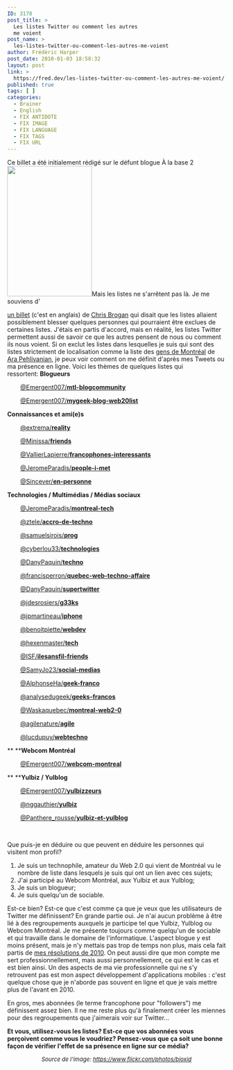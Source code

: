 ```yaml
---
ID: 3178
post_title: >
  Les listes Twitter ou comment les autres
  me voient
post_name: >
  les-listes-twitter-ou-comment-les-autres-me-voient
author: Frédéric Harper
post_date: 2010-01-03 18:58:32
layout: post
link: >
  https://fred.dev/les-listes-twitter-ou-comment-les-autres-me-voient/
published: true
tags: [ ]
categories:
  - Brainer
  - English
  - FIX ANTIDOTE
  - FIX IMAGE
  - FIX LANGUAGE
  - FIX TAGS
  - FIX URL
---
```

<div id="deadblog">
  Ce billet a été initialement rédigé sur le défunt blogue À la base 2
</div><img title="2511539541_b8c0356486" src="http://fred.dev/wp-content/uploads/2010/01/2511539541_b8c0356486-195x300.jpg" alt="" width="195" height="300"/ Cela fait plus de3 mois que la nouvelle fonctionnalité des listes aé té ajouté e sur Twitter. Une fonctionnalité qui permet de cré er des listes d' utilisateurs Twitter regroupé s par ce qui nous plait. Que ce soit par localisation( exemple  : les Montré alais), par expertise( exemple  : les gens dans le domaine de l' informatique) ou mê me par affinité ( les gens qui aiment les bas bleus -- quoi, je suis sû r queç a existe!) ce service de microblogage nous permet de regrouper le monde par caté gories voulues. < p/>Mais les listes ne s'arrêtent pas là. Je me souviens d'

[un billet][1] (c'est en anglais) de [Chris Brogan][2] qui disait que les listes allaient possiblement blesser quelques personnes qui pourraient être exclues de certaines listes. J'étais en partis d'accord, mais en réalité, les listes Twitter permettent aussi de savoir ce que les autres pensent de nous ou comment ils nous voient. Si on exclut les listes dans lesquelles je suis qui sont des listes strictement de localisation comme la liste des [gens de Montréal][3] de [Ara Pehlivanian][4], je peux voir comment on me définit d'après mes Tweets ou ma présence en ligne. Voici les thèmes de quelques listes qui ressortent: **Blogueurs**<p style="padding-left:30px">
  <a title="@Emergent007/Mtl-blogcommunity" href="https://twitter.com/Emergent007/mtl-blogcommunity">@Emergent007/<strong>mtl-blogcommunity</strong></a>
</p>

<p style="padding-left:30px">
  <a title="@Emergent007/mygeek/blog/web20list" href="https://twitter.com/Emergent007/mygeek-blog-web20list">@Emergent007/<strong>mygeek-blog-web20list</strong></a>
</p>

**Connaissances et ami(e)s**<p style="padding-left:30px">
  <a title="@extrema/Reality" href="https://twitter.com/extrema/reality">@extrema/<strong>reality</strong></a>
</p>

<p style="padding-left:30px">
  <a title="@Minissa/Friends" href="https://twitter.com/Minissa/friends">@Minissa/<strong>friends</strong></a>
</p>

<p style="padding-left:30px">
  <a title="@VallierLapierre/Francophones interessants" href="https://twitter.com/VallierLapierre/francophones-interessants">@VallierLapierre/<strong>francophones-interessants</strong></a>
</p>

<p style="padding-left:30px">
  <a title="@JeromeParadis/People I met" href="https://twitter.com/JeromeParadis/people-i-met">@JeromeParadis/<strong>people-i-met</strong></a>
</p>

<p style="padding-left:30px">
  <a title="@Sincever/en-personne" href="https://twitter.com/Sincever/en-personne">@Sincever/<strong>en-personne</strong></a>
</p>

**Technologies / Multimédias / Médias sociaux**<p style="padding-left:30px">
  <a title="@JeromeParadis/Montreal Tech" href="https://twitter.com/JeromeParadis/montreal-tech">@JeromeParadis/<strong>montreal-tech</strong></a>
</p>

<p style="padding-left:30px">
  <a title="@ztele/Accro de techno" href="https://twitter.com/ztele/accro-de-techno">@ztele/<strong>accro-de-techno</strong></a>
</p>

<p style="padding-left:30px">
  <a title="@samuelsirois/prog" href="https://twitter.com/samuelsirois/prog">@samuelsirois/<strong>prog</strong></a>
</p>

<p style="padding-left:30px">
  <a title="@cyberlou33/Technologies" href="https://twitter.com/cyberlou33/technologies">@cyberlou33/<strong>technologies</strong></a>
</p>

<p style="padding-left:30px">
  <a title="@DanyPaquin/techno" href="https://twitter.com/DanyPaquin/techno">@DanyPaquin/<strong>techno</strong></a>
</p>

<p style="padding-left:30px">
  <a title="@francisperron/Quebec Web-Techno-Affaire" href="https://twitter.com/francisperron/quebec-web-techno-affaire">@francisperron/<strong>quebec-web-techno-affaire</strong></a>
</p>

<p style="padding-left:30px">
  <a title="@DanyPaquin/supertwitter" href="https://twitter.com/DanyPaquin/supertwitter">@DanyPaquin/<strong>supertwitter</strong></a>
</p>

<p style="padding-left:30px">
  <a title="@jdesrosiers/g33ks" href="https://twitter.com/jdesrosiers/g33ks">@jdesrosiers/<strong>g33ks</strong></a>
</p>

<p style="padding-left:30px">
  <a title="@jpmartineau/iPhone" href="https://twitter.com/jpmartineau/iphone">@jpmartineau/<strong>iphone</strong></a>
</p>

<p style="padding-left:30px">
  <a title="@benoitpiette/webdev" href="https://twitter.com/benoitpiette/webdev">@benoitpiette/<strong>webdev</strong></a>
</p>

<p style="padding-left:30px">
  <a title="@hexenmaster/tech" href="https://twitter.com/hexenmaster/tech">@hexenmaster/<strong>tech</strong></a>
</p>

<p style="padding-left:30px">
  <a title="@ISF/ilesansfil-friends" href="https://twitter.com/ISF/ilesansfil-friends">@ISF/<strong>ilesansfil-friends</strong></a>
</p>

<p style="padding-left:30px">
  <a title="@SamyJo23/Social_Medias" href="https://twitter.com/SamyJo23/social-medias">@SamyJo23/<strong>social-medias</strong></a>
</p>

<p style="padding-left:30px">
  <a title="@AlphonseHa/Geek Franco" href="https://twitter.com/AlphonseHa/geek-franco">@AlphonseHa/<strong>geek-franco</strong></a>
</p>

<p style="padding-left:30px">
  <a title="@analysedugeek/Geeks francos" href="https://twitter.com/analysedugeek/geeks-francos">@analysedugeek/<strong>geeks-francos</strong></a>
</p>

<p style="padding-left:30px">
  <a title="@Waskaquebec/Montreal web2.0" href="https://twitter.com/Waskaquebec/montreal-web2-0">@Waskaquebec/<strong>montreal-web2-0</strong></a>
</p>

<p style="padding-left:30px">
  <a title="@agilenature/Agile" href="https://twitter.com/agilenature/agile">@agilenature/<strong>agile</strong></a>
</p>

<p style="padding-left:30px">
  <a title="@lucdupuy/WebTechno" href="https://twitter.com/lucdupuy/webtechno">@lucdupuy/<strong>webtechno</strong></a>
</p>

** ****Webcom Montréal**<p style="padding-left:30px">
  <a title="@Emergent007/webcom-montreal" href="https://twitter.com/Emergent007/webcom-montreal">@Emergent007/<strong>webcom-montreal</strong></a>
</p>

** ****Yulbiz / Yulblog**<p style="padding-left:30px">
  <a title="@Emergent007/Yulbizzeurs" href="https://twitter.com/Emergent007/yulbizzeurs">@Emergent007/<strong>yulbizzeurs</strong></a>
</p>

<p style="padding-left:30px">
  <a title="@nggauthier/Yulbiz" href="https://twitter.com/nggauthier/yulbiz">@nggauthier/<strong>yulbiz</strong></a>
</p>

<p style="padding-left:30px">
  <a title="@Panthere_rousse/Yulbiz et Yulblog" href="https://twitter.com/Panthere_rousse/yulbiz-et-yulblog">@Panthere_rousse/<strong>yulbiz-et-yulblog</strong></a>
</p>  

Que puis-je en déduire ou que peuvent en déduire les personnes qui visitent mon profil?

1.  Je suis un technophile, amateur du Web 2.0 qui vient de Montréal vu le nombre de liste dans lesquels je suis qui ont un lien avec ces sujets;
2.  J'ai participé au Webcom Montréal, aux Yulbiz et aux Yulblog;
3.  Je suis un blogueur;
4.  Je suis quelqu'un de sociable.  

Est-ce bien? Est-ce que c'est comme ça que je veux que les utilisateurs de Twitter me définissent? En grande partie oui. Je n'ai aucun problème à être lié à des regroupements auxquels je participe tel que Yulbiz, Yulblog ou Webcom Montréal. Je me présente toujours comme quelqu'un de sociable et qui travaille dans le domaine de l'informatique. L'aspect blogue y est moins présent, mais je n'y mettais pas trop de temps non plus, mais cela fait partis de [mes résolutions de 2010][5]. On peut aussi dire que mon compte me sert professionnellement, mais aussi personnellement, ce qui est le cas et est bien ainsi. Un des aspects de ma vie professionnelle qui ne s'y retrouvent pas est mon aspect développement d'applications mobiles : c'est quelque chose que je n'aborde pas souvent en ligne et que je vais mettre plus de l'avant en 2010. 

En gros, mes abonnées (le terme francophone pour "followers") me définissent assez bien. Il ne me reste plus qu'à finalement créer les miennes pour des regroupements que j'aimerais voir sur Twitter... 

**Et vous, utilisez-vous les listes? Est-ce que vos abonnées vous perçoivent comme vous le voudriez? Pensez-vous que ça soit une bonne façon de vérifier l'effet de sa présence en ligne sur ce média?** <p style="text-align:center">
  <span style="font-size:small"><em>Source de l'image: <a title="Site Web de l'image" href="https://www.flickr.com/photos/bioxid">https://www.flickr.com/photos/bioxid</a></em></span>
</p>

 [1]: https://www.chrisbrogan.com/twitter-lists-im-not-down/ "Billet sur les listes de Chris Brogan (anglais)"
 [2]: https://www.chrisbrogan.com "Blogue de Chris Brogan"
 [3]: https://twitter.com/ara_p/montreal "Liste Twitter de Ara Pehlvanian contenant des gens de Montréal"
 [4]: https://arapehlivanian.com/ "Blogue de Ara Pehlivanian"
 [5]: https://fred.dev/bonne-annee-2010/ "Mon billet sur mes résolutions en 2010"